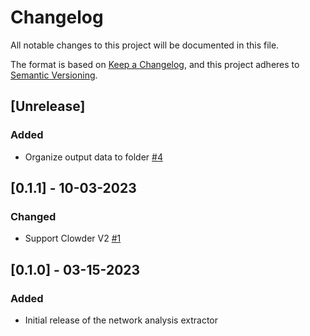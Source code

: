 # Changelog
All notable changes to this project will be documented in this file.

The format is based on [Keep a Changelog](https://keepachangelog.com/en/1.0.0/),
and this project adheres to [Semantic Versioning](https://semver.org/spec/v2.0.0.html).

## [Unrelease] 

### Added 
- Organize output data to folder [#4](https://github.com/clowder-framework/smm-extractor/issues/4)


## [0.1.1] - 10-03-2023

### Changed
- Support Clowder V2 [#1](https://github.com/clowder-framework/smm-extractor/issues/1)


## [0.1.0] - 03-15-2023

### Added
- Initial release of the network analysis extractor

